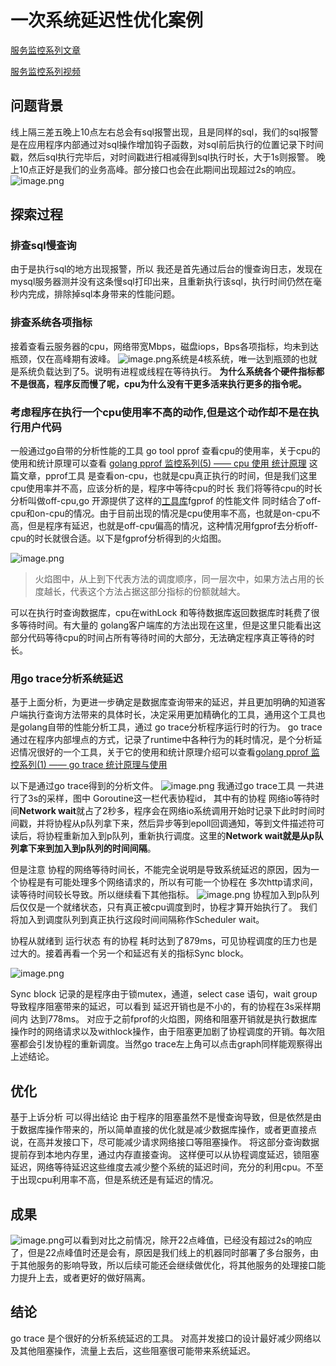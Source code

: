 # 一次系统延迟性优化案例

[服务监控系列文章](https://mp.weixin.qq.com/mp/appmsgalbum?__biz=MzU3NjY5MjY2Ng==&action=getalbum&album_id=2810766531256156162#wechat_redirect)


[服务监控系列视频](https://www.bilibili.com/video/BV1vL4y1P7fj/?vd_source=2ab2b434a3dfee1cf437b88820cc8e46)


## 问题背景
线上隔三差五晚上10点左右总会有sql报警出现，且是同样的sql，我们的sql报警是在应用程序内部通过对sql操作增加钩子函数，对sql前后执行的位置记录下时间戳，然后sql执行完毕后，对时间戳进行相减得到sql执行时长，大于1s则报警。
晚上10点正好是我们的业务高峰。部分接口也会在此期间出现超过2s的响应。
![image.png](https://s2.loli.net/2023/03/07/6pV8iZDIts9l4XN.png)

## 探索过程
### 排查sql慢查询
由于是执行sql的地方出现报警，所以 我还是首先通过后台的慢查询日志，发现在mysql服务器测并没有这条慢sql打印出来，且重新执行该sql，执行时间仍然在毫秒内完成，排除掉sql本身带来的性能问题。
### 排查系统各项指标
接着查看云服务器的cpu，网络带宽Mbps，磁盘iops，Bps各项指标，均未到达瓶颈，仅在高峰期有波峰。
![image.png](https://s2.loli.net/2023/03/07/64gsJz8n7RT3IPF.png)系统是4核系统，唯一达到瓶颈的也就是系统负载达到了5。说明有进程或线程在等待执行。
**为什么系统各个硬件指标都不是很高，程序反而慢了呢，cpu为什么没有干更多活来执行更多的指令呢。**

### 考虑程序在执行一个cpu使用率不高的动作,但是这个动作却不是在执行用户代码
一般通过go自带的分析性能的工具 go tool pprof 查看cpu的使用率，关于cpu的使用和统计原理可以查看 [golang pprof 监控系列(5) —— cpu 使用 统计原理]( ../pprof_tools/pprof监控系列(5)——cpu使用率统计原理.md) 这篇文章，pprof工具  是查看on-cpu，也就是cpu真正执行的时间，但是我们这里cpu使用率并不高，应该分析的是，程序中等待cpu的时长 我们将等待cpu的时长分析叫做off-cpu,go 开源提供了这样的[工具库](github.com/felixge/fgprof)fgprof 的性能文件 同时结合了off-cpu和on-cpu的情况。由于目前出现的情况是cpu使用率不高，也就是on-cpu不高，但是程序有延迟，也就是off-cpu偏高的情况，这种情况用fgprof去分析off-cpu的时长就很合适。以下是fgprof分析得到的火焰图。



![image.png](https://s2.loli.net/2023/03/07/PBYDQq8xM4ANhS7.png)

> 火焰图中，从上到下代表方法的调度顺序，同一层次中，如果方法占用的长度越长，代表这个方法占据这部分指标的份额就越大。

可以在执行时查询数据库，cpu在withLock 和等待数据库返回数据库时耗费了很多等待时间。有大量的 golang客户端库的方法出现在这里，但是这里只能看出这部分代码等待cpu的时间占所有等待时间的大部分，无法确定程序真正等待的时长。

### 用go trace分析系统延迟
基于上面分析，为更进一步确定是数据库查询带来的延迟，并且更加明确的知道客户端执行查询方法带来的具体时长，决定采用更加精确化的工具，通用这个工具也是golang自带的性能分析工具，通过 go trace分析程序运行时的行为。 go trace通过在程序内部埋点的方式，记录了runtime中各种行为的耗时情况，是个分析延迟情况很好的一个工具，关于它的使用和统计原理介绍可以查看[golang pprof 监控系列(1) —— go trace 统计原理与使用](../pprof_tools/pprof监控系列(1)——go_trace统计原理与使用.md)

以下是通过go trace得到的分析文件。
![image.png](https://s2.loli.net/2023/03/07/lk1NwzWgMxLR9SD.png)
我通过go trace工具 一共进行了3s的采样，图中 Goroutine这一栏代表协程id， 其中有的协程 网络io等待时间**Network wait**就占了2秒多，程序会在网络io系统调用开始时记录下此时时间时间戳，并将协程从p队列拿下来，然后异步等到epoll回调通知，等到文件描述符可读后，将协程重新加入到p队列，重新执行调度。这里的**Network wait就是从p队列拿下来到加入到p队列的时间间隔**。

但是注意 协程的网络等待时间长，不能完全说明是导致系统延迟的原因，因为一个协程是有可能处理多个网络请求的，所以有可能一个协程在 多次http请求间，读等待时间较长导致。所以继续看下其他指标。
![image.png](https://s2.loli.net/2023/03/07/ptjiDaH1Q4SCrxT.png)
协程加入到p队列后仅仅是一个就绪状态，只有真正被cpu调度到时，协程才算开始执行了。 我们将加入到调度队列到真正执行这段时间间隔称作Scheduler wait。

协程从就绪到 运行状态 有的协程 耗时达到了879ms，可见协程调度的压力也是过大的。接着再看一个另一个和延迟有关的指标Sync block。

![image.png](https://s2.loli.net/2023/03/07/p2JSo85a4uBLhXR.png)

Sync block 记录的是程序由于锁mutex，通道，select case 语句，wait group  导致程序阻塞带来的延迟，可以看到 延迟开销也是不小的，有的协程在3s采样期间内 达到778ms。
对应于之前fprof的火焰图，网络和阻塞开销就是执行数据库操作时的网络请求以及withlock操作，由于阻塞更加剧了协程调度的开销。每次阻塞都会引发协程的重新调度。当然go  trace左上角可以点击graph同样能观察得出上述结论。

## 优化
基于上诉分析 可以得出结论 由于程序的阻塞虽然不是慢查询导致，但是依然是由于数据库操作带来的，所以简单直接的优化就是减少数据库操作，或者更直接点说，在高并发接口下，尽可能减少请求网络接口等阻塞操作。
将这部分查询数据提前存到本地内存里，通过内存直接查询。 这样便可以从协程调度延迟，锁阻塞延迟，网络等待延迟这些维度去减少整个系统的延迟时间，充分的利用cpu。不至于出现cpu利用率不高，但是系统还是有延迟的情况。

## 成果

![image.png](https://s2.loli.net/2023/03/07/h4vmHN3B5Rn1PyT.png)可以看到对比之前情况，除开22点峰值，已经没有超过2s的响应了，但是22点峰值时还是会有，原因是我们线上的机器同时部署了多台服务，由于其他服务的影响导致，所以后续可能还会继续做优化，将其他服务的处理接口能力提升上去，或者更好的做好隔离。

## 结论
go trace 是个很好的分析系统延迟的工具。
对高并发接口的设计最好减少网络以及其他阻塞操作，流量上去后，这些阻塞很可能带来系统延迟。


